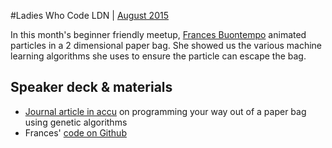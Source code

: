 #Ladies Who Code LDN | [August 2015](http://www.meetup.com/Ladies-Who-Code-UK/events/224306287/)

In this month's beginner friendly meetup, [Frances Buontempo](https://twitter.com/fbuontempo) animated particles in a 2 dimensional paper bag. She showed us the various machine learning algorithms she uses to ensure the particle can escape the bag.  

## Speaker deck & materials
+ [Journal article in accu](http://accu.org/index.php/journals/1825) on programming your way out of a paper bag using genetic algorithms
+ Frances' [code on Github](https://github.com/doctorlove/paperbag)

